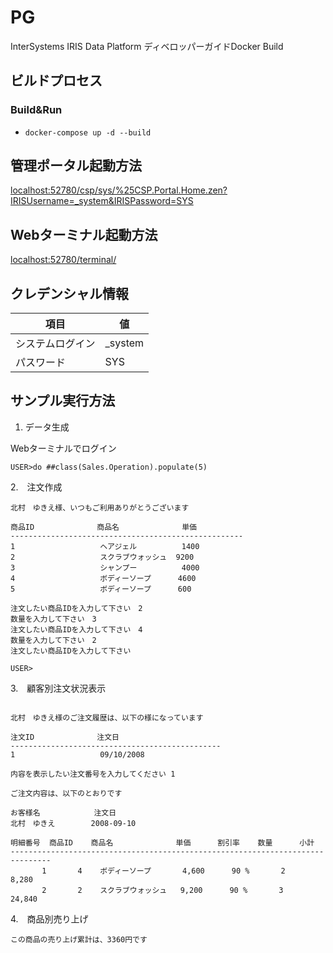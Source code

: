 # PG

InterSystems IRIS Data Platform ディベロッパーガイドDocker Build


## ビルドプロセス

### Build&Run
* `docker-compose up -d --build`

## 管理ポータル起動方法

[localhost:52780/csp/sys/%25CSP.Portal.Home.zen?IRISUsername=_system&IRISPassword=SYS](http://localhost:52780/csp/sys/%25CSP.Portal.Home.zen?IRISUsername=_system&IRISPassword=SYS)

## Webターミナル起動方法

[localhost:52780/terminal/](http://localhost:52780/terminal/)

## クレデンシャル情報

|項目           |値         |
|--------------|-----------|
|システムログイン |_system    |
|パスワード　	    |SYS |


## サンプル実行方法

1. データ生成

Webターミナルでログイン

`USER>do ##class(Sales.Operation).populate(5)`

2.　注文作成　

```USER>d ##class(Sales.Operation).placeOrder(3)
北村　ゆきえ様、いつもご利用ありがとうございます
 
商品ID              商品名              単価
----------------------------------------------------
1                   ヘアジェル          1400
2                   スクラブウォッシュ  9200
3                   シャンプー          4000
4                   ボディーソープ      4600
5                   ボディーソープ      600
 
注文したい商品IDを入力して下さい　2
数量を入力して下さい　3
注文したい商品IDを入力して下さい　4
数量を入力して下さい　2
注文したい商品IDを入力して下さい　
 
USER>
```

3.　顧客別注文状況表示

```USER>d ##class(Sales.Operation).orderByCustomer(3)
 
北村　ゆきえ様のご注文履歴は、以下の様になっています
 
注文ID              注文日
-----------------------------------------------
1                   09/10/2008
 
内容を表示したい注文番号を入力してください 1
 
ご注文内容は、以下のとおりです
 
お客様名            注文日
北村　ゆきえ        2008-09-10
 
明細番号  商品ID    商品名              単価      割引率    数量      小計
-------------------------------------------------------------------------------
       1       4    ボディーソープ       4,600      90 %       2         8,280
       2       2    スクラブウォッシュ   9,200      90 %       3        24,840
```

4.　商品別売り上げ

```USER>d ##class(Sales.Operation).totalByProduct(1)
この商品の売り上げ累計は、3360円です
```
